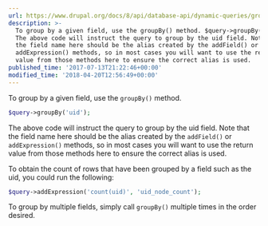 ```yaml
---
url: https://www.drupal.org/docs/8/api/database-api/dynamic-queries/grouping
description: >-
  To group by a given field, use the groupBy() method. $query->groupBy('uid');
  The above code will instruct the query to group by the uid field. Note that
  the field name here should be the alias created by the addField() or
  addExpression() methods, so in most cases you will want to use the return
  value from those methods here to ensure the correct alias is used.
published_time: '2017-07-13T21:22:46+00:00'
modified_time: '2018-04-20T12:56:49+00:00'
---
```

To group by a given field, use the `groupBy()` method.

```php
$query->groupBy('uid');

```

The above code will instruct the query to group by the uid field. Note that the field name here should be the alias created by the `addField()` or `addExpression()` methods, so in most cases you will want to use the return value from those methods here to ensure the correct alias is used.

To obtain the count of rows that have been grouped by a field such as the uid, you could run the following:

```php
$query->addExpression('count(uid)', 'uid_node_count');

```

To group by multiple fields, simply call `groupBy()` multiple times in the order desired.